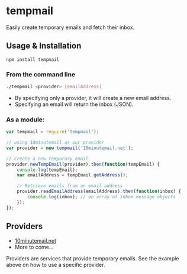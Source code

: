 # tempmail

Easily create temporary emails and fetch their inbox.

## Usage & Installation

    npm install tempmail

### From the command line

```bash
./tempmail <provider> [emailAddress]
```

- By specifying only a provider, it will create a new email address.
- Specifying an email will return the inbox (JSON).


### As a module:

```javascript
var tempmail = require('tempmail');

// using 10minutemail as our provider
var provider = new tempmail('10minutemail.net');

// Create a new temporary email
provider.newTempEmail(provider).then(function(tempEmail) {
	console.log(tempEmail);
	var emailAddress = tempEmail.getAddress();

	// Retrieve emails from an email address
	provider.readEmailAddress(emailAddress).then(function(inbox) {
		console.log(inbox); // an array of inbox message objects
	});
});
```

## Providers

 - [10minutemail.net](http://10minutemail.net/)
 - More to come...

Providers are services that provide temporary emails. See the example above on how to use a specific provider.
